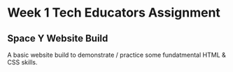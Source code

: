 # Week 1 Tech Educators Assignment
## Space Y Website Build
A basic website build to demonstrate / practice some fundatmental HTML & CSS skills.
